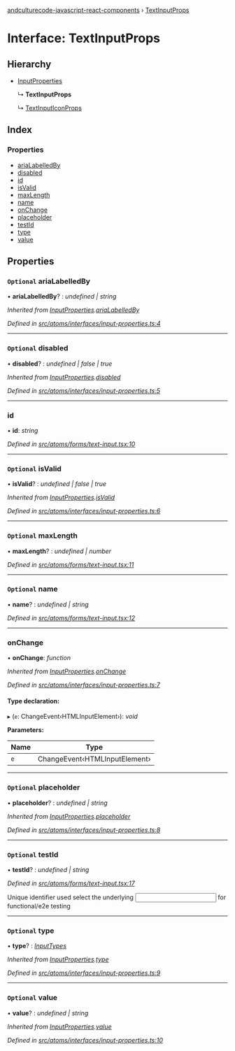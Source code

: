 [andculturecode-javascript-react-components](../README.md) › [TextInputProps](textinputprops.md)

# Interface: TextInputProps

## Hierarchy

* [InputProperties](inputproperties.md)

  ↳ **TextInputProps**

  ↳ [TextInputIconProps](textinputiconprops.md)

## Index

### Properties

* [ariaLabelledBy](textinputprops.md#optional-arialabelledby)
* [disabled](textinputprops.md#optional-disabled)
* [id](textinputprops.md#id)
* [isValid](textinputprops.md#optional-isvalid)
* [maxLength](textinputprops.md#optional-maxlength)
* [name](textinputprops.md#optional-name)
* [onChange](textinputprops.md#onchange)
* [placeholder](textinputprops.md#optional-placeholder)
* [testId](textinputprops.md#optional-testid)
* [type](textinputprops.md#optional-type)
* [value](textinputprops.md#optional-value)

## Properties

### `Optional` ariaLabelledBy

• **ariaLabelledBy**? : *undefined | string*

*Inherited from [InputProperties](inputproperties.md).[ariaLabelledBy](inputproperties.md#optional-arialabelledby)*

*Defined in [src/atoms/interfaces/input-properties.ts:4](https://github.com/AndcultureCode/AndcultureCode.JavaScript.React.Components/blob/85bf079/src/atoms/interfaces/input-properties.ts#L4)*

___

### `Optional` disabled

• **disabled**? : *undefined | false | true*

*Inherited from [InputProperties](inputproperties.md).[disabled](inputproperties.md#optional-disabled)*

*Defined in [src/atoms/interfaces/input-properties.ts:5](https://github.com/AndcultureCode/AndcultureCode.JavaScript.React.Components/blob/85bf079/src/atoms/interfaces/input-properties.ts#L5)*

___

###  id

• **id**: *string*

*Defined in [src/atoms/forms/text-input.tsx:10](https://github.com/AndcultureCode/AndcultureCode.JavaScript.React.Components/blob/85bf079/src/atoms/forms/text-input.tsx#L10)*

___

### `Optional` isValid

• **isValid**? : *undefined | false | true*

*Inherited from [InputProperties](inputproperties.md).[isValid](inputproperties.md#optional-isvalid)*

*Defined in [src/atoms/interfaces/input-properties.ts:6](https://github.com/AndcultureCode/AndcultureCode.JavaScript.React.Components/blob/85bf079/src/atoms/interfaces/input-properties.ts#L6)*

___

### `Optional` maxLength

• **maxLength**? : *undefined | number*

*Defined in [src/atoms/forms/text-input.tsx:11](https://github.com/AndcultureCode/AndcultureCode.JavaScript.React.Components/blob/85bf079/src/atoms/forms/text-input.tsx#L11)*

___

### `Optional` name

• **name**? : *undefined | string*

*Defined in [src/atoms/forms/text-input.tsx:12](https://github.com/AndcultureCode/AndcultureCode.JavaScript.React.Components/blob/85bf079/src/atoms/forms/text-input.tsx#L12)*

___

###  onChange

• **onChange**: *function*

*Inherited from [InputProperties](inputproperties.md).[onChange](inputproperties.md#onchange)*

*Defined in [src/atoms/interfaces/input-properties.ts:7](https://github.com/AndcultureCode/AndcultureCode.JavaScript.React.Components/blob/85bf079/src/atoms/interfaces/input-properties.ts#L7)*

#### Type declaration:

▸ (`e`: ChangeEvent‹HTMLInputElement›): *void*

**Parameters:**

Name | Type |
------ | ------ |
`e` | ChangeEvent‹HTMLInputElement› |

___

### `Optional` placeholder

• **placeholder**? : *undefined | string*

*Inherited from [InputProperties](inputproperties.md).[placeholder](inputproperties.md#optional-placeholder)*

*Defined in [src/atoms/interfaces/input-properties.ts:8](https://github.com/AndcultureCode/AndcultureCode.JavaScript.React.Components/blob/85bf079/src/atoms/interfaces/input-properties.ts#L8)*

___

### `Optional` testId

• **testId**? : *undefined | string*

*Defined in [src/atoms/forms/text-input.tsx:17](https://github.com/AndcultureCode/AndcultureCode.JavaScript.React.Components/blob/85bf079/src/atoms/forms/text-input.tsx#L17)*

Unique identifier used select the underlying <input> for functional/e2e testing

___

### `Optional` type

• **type**? : *[InputTypes](../enums/inputtypes.md)*

*Inherited from [InputProperties](inputproperties.md).[type](inputproperties.md#optional-type)*

*Defined in [src/atoms/interfaces/input-properties.ts:9](https://github.com/AndcultureCode/AndcultureCode.JavaScript.React.Components/blob/85bf079/src/atoms/interfaces/input-properties.ts#L9)*

___

### `Optional` value

• **value**? : *undefined | string*

*Inherited from [InputProperties](inputproperties.md).[value](inputproperties.md#optional-value)*

*Defined in [src/atoms/interfaces/input-properties.ts:10](https://github.com/AndcultureCode/AndcultureCode.JavaScript.React.Components/blob/85bf079/src/atoms/interfaces/input-properties.ts#L10)*
